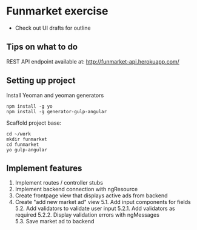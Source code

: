 # Funmarket exercise

- Check out UI drafts for outline

## Tips on what to do

REST API endpoint available at: http://funmarket-api.herokuapp.com/

## Setting up project

Install Yeoman and yeoman generators

	npm install -g yo
	npm install -g generator-gulp-angular

Scaffold project base:

    cd ~/work
	mkdir funmarket
	cd funmarket
	yo gulp-angular 

## Implement features

1. Implement routes / controller stubs
2. Implement backend connection with ngResource
3. Create frontpage view that displays active ads from backend
4. Create "add new market ad" view
	5.1. Add input components for fields
	5.2. Add validators to validate user input
		5.2.1. Add validators as required
		5.2.2. Display validation errors with ngMessages		
	5.3. Save market ad to backend
